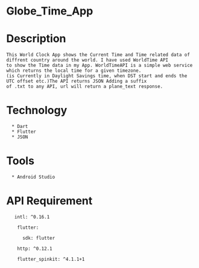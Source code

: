 # Globe_Time_App

# Description
    
    This World Clock App shows the Current Time and Time related data of diffrent country around the world. I have used WorldTime API
    to show the Time data in my App. WorldTimeAPI is a simple web service which returns the local time for a given timezone.
    (is Currently in Daylight Savings time, when DST start and ends the UTC offset etc.)The API returns JSON Adding a suffix
    of .txt to any API, url will return a plane_text response.
    
 # Technology
 
      * Dart
      * Flutter
      * JSON
      
 # Tools
 
      * Android Studio
 
 
 # API Requirement
 
       intl: ^0.16.1
       
        flutter:
        
          sdk: flutter
          
        http: ^0.12.1
        
        flutter_spinkit: ^4.1.1+1
      
 
